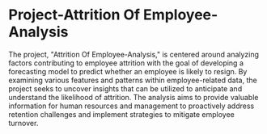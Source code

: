 # Project-Attrition Of Employee-Analysis

The project, "Attrition Of Employee-Analysis," is centered around analyzing factors contributing to employee attrition with the goal of developing a forecasting model to predict whether an employee is likely to resign. By examining various features and patterns within employee-related data, the project seeks to uncover insights that can be utilized to anticipate and understand the likelihood of attrition. The analysis aims to provide valuable information for human resources and management to proactively address retention challenges and implement strategies to mitigate employee turnover.
